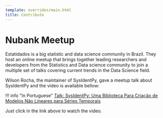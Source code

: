 ```yaml
---
template: overrides/main.html
title: Contribute
---
```


# Nubank Meetup

Estatidados is a big statistic and data science community in Brazil. They host an online meetup that brings together leading researchers and developers from the Statistics and Data science community to join a multiple set of talks covering current trends in the Data Science field.

Wilson Rocha, the maintainer of SysIdentPy, gave a meetup talk about SysIdentPy and the video is available bellow:

!!! info "In Portuguese"
    [Talk: SysIdentPy: Uma Biblioteca Para Criação de Modelos Não Lineares para Séries Temporais](https://www.youtube.com/watch?v=lNlSpYm9_-A)

Just click in the link above to watch the video.